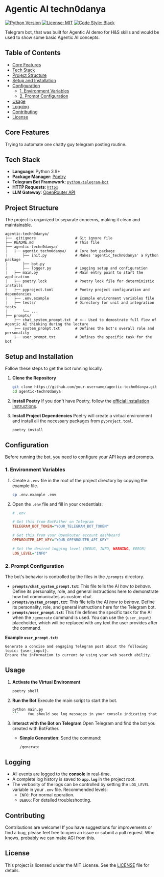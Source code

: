 # Agentic AI techn0danya

[![Python Version](https://img.shields.io/badge/python-3.9+-blue.svg)](https://www.python.org/downloads/)
[![License: MIT](https://img.shields.io/badge/License-MIT-yellow.svg)](https://opensource.org/licenses/MIT)
[![Code Style: Black](https://img.shields.io/badge/code%20style-black-000000.svg)](https://github.com/psf/black)

Telegram bot, that was built for Agentic AI demo for H&S skills and would be used to show some basic Agentic AI concepts.

## Table of Contents

- [Core Features](#core-features)
- [Tech Stack](#tech-stack)
- [Project Structure](#project-structure)
- [Setup and Installation](#setup-and-installation)
- [Configuration](#configuration)
  - [1. Environment Variables](#1-environment-variables)
  - [2. Prompt Configuration](#2-prompt-configuration)
- [Usage](#usage)
- [Logging](#logging)
- [Contributing](#contributing)
- [License](#license)

## Core Features

Trying to automate one chatty guy telegram posting routine.

## Tech Stack

- **Language**: Python 3.9+
- **Package Manager**: [Poetry](https://python-poetry.org/)
- **Telegram Bot Framework**: [`python-telegram-bot`](https://python-telegram-bot.org/)
- **HTTP Requests**: [`httpx`](https://www.python-httpx.org/)
- **LLM Gateway**: [OpenRouter API](https://openrouter.ai/docs)

## Project Structure

The project is organized to separate concerns, making it clean and maintainable.

```
agentic-techn0danya/
├── .gitignore                  # Git ignore file
├── README.md                   # This file
├── agentic-techn0danya/
|   ├── agentic_techn0danya/    # Core bot package
|       ├── init.py             # Makes 'agentic_techn0danya' a Python package
|       ├── bot.py
|       ├── logger.py           # Logging setup and configuration
|   ├── main.py                 # Main entry point to start the application
|   ├── poetry.lock             # Poetry lock file for deterministic installs
|   ├── pyproject.toml          # Poetry project configuration and dependencies
|   ├── .env.example            # Example environment variables file
|   ├── tests/                  # Directory for unit and integration tests
|       └── ...
├── prompts/
    ├── chat_system_prompt.txt  # <-- Used to demostrate full flow of Agentic AI thinking during the lecture
    ├── system_prompt.txt       # Defines the bot's overall role and personality
    ├── user_prompt.txt         # Defines the specific task for the bot
```

## Setup and Installation

Follow these steps to get the bot running locally.

1.  **Clone the Repository**
    ```bash
    git clone https://github.com/your-username/agentic-techn0danya.git
    cd agentic-techn0danya
    ```

2.  **Install Poetry**
    If you don't have Poetry, follow the [official installation instructions](https://python-poetry.org/docs/#installation).

3.  **Install Project Dependencies**
    Poetry will create a virtual environment and install all the necessary packages from `pyproject.toml`.
    ```bash
    poetry install
    ```

## Configuration

Before running the bot, you need to configure your API keys and prompts.

### 1. Environment Variables

1.  Create a `.env` file in the root of the project directory by copying the example file.
    ```bash
    cp .env.example .env
    ```

2.  Open the `.env` file and fill in your credentials:
    ```ini
    # .env

    # Get this from BotFather on Telegram
    TELEGRAM_BOT_TOKEN="YOUR_TELEGRAM_BOT_TOKEN"

    # Get this from your OpenRouter account dashboard
    OPENROUTER_API_KEY="YOUR_OPENROUTER_API_KEY"

    # Set the desired logging level (DEBUG, INFO, WARNING, ERROR)
    LOG_LEVEL="INFO"
    ```

### 2. Prompt Configuration

The bot's behavior is controlled by the files in the `/prompts` directory.
-   **`prompts/chat_system_prompt.txt`**: This file tells the AI *how to behave*. Define its personality, role, and general instructions here to demonstrate how bot communicates as custom chat.
-   **`prompts/system_prompt.txt`**: This file tells the AI *how to behave*. Define its personality, role, and general instructions here for the Telegram bot.
-   **`prompts/user_prompt.txt`**: This file defines the specific task for the AI when the `/generate` command is used. You can use the `{user_input}` placeholder, which will be replaced with any text the user provides after the command.

**Example `user_prompt.txt`:**
```
Generate a concise and engaging Telegram post about the following topic: {user_input}.
Ensure the information is current by using your web search ability.
```

## Usage

1.  **Activate the Virtual Environment**
    ```bash
    poetry shell
    ```

2.  **Run the Bot**
    Execute the main script to start the bot.
    ```bash
    python main.py
    ```    You should see log messages in your console indicating that the bot has started successfully.

3.  **Interact with the Bot on Telegram**
    Open Telegram and find the bot you created with BotFather.
    -   **Simple Generation**: Send the command:
        ```
        /generate
        ```

## Logging

-   All events are logged to the **console** in real-time.
-   A complete log history is saved to **`app.log`** in the project root.
-   The verbosity of the logs can be controlled by setting the `LOG_LEVEL` variable in your `.env` file. Recommended levels:
    -   `INFO`: For normal operation.
    -   `DEBUG`: For detailed troubleshooting.

## Contributing

Contributions are welcome! If you have suggestions for improvements or find a bug, please feel free to open an issue or submit a pull request. Who knows, probably we can make AGI from this.

## License

This project is licensed under the MIT License. See the [LICENSE](https://opensource.org/licenses/MIT) file for details.